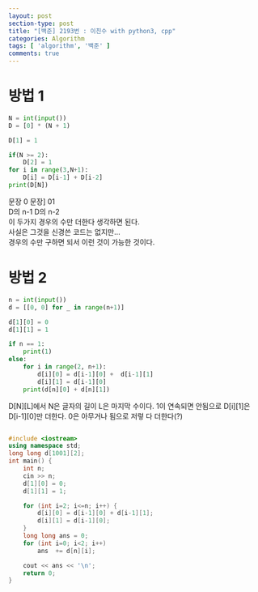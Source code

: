 ```yaml
---
layout: post
section-type: post
title: "[백준] 2193번 : 이친수 with python3, cpp"
categories: Algorithm
tags: [ 'algorithm', '백준' ]
comments: true
---
```



# 방법 1
``` python
N = int(input())
D = [0] * (N + 1)

D[1] = 1

if(N >= 2):
    D[2] = 1
for i in range(3,N+1):
    D[i] = D[i-1] + D[i-2]
print(D[N])
```
문장 0     문장] 01  
D의 n-1     D의 n-2  
이 두가지 경우의 수만 더한다 생각하면 된다.  
사실은 그것을 신경쓴 코드는 없지만...  
경우의 수만 구하면 되서 이런 것이 가능한 것이다.  

# 방법 2
``` python
n = int(input())
d = [[0, 0] for _ in range(n+1)]

d[1][0] = 0
d[1][1] = 1

if n == 1:
    print(1)
else:
    for i in range(2, n+1):
        d[i][0] = d[i-1][0] +  d[i-1][1]
        d[i][1] = d[i-1][0]
    print(d[n][0] + d[n][1])
```

D[N][L]에서 N은 글자의 길이 L은 마지막 수이다.
1이 연속되면 안됨으로 D[i][1]은 D[i-1][0]만 더한다.
0은 아무거나 됨으로 저렇 다 더한다(?)


``` cpp

#include <iostream>
using namespace std;
long long d[1001][2];
int main() {
    int n;
    cin >> n;
    d[1][0] = 0;
    d[1][1] = 1;

    for (int i=2; i<=n; i++) {
        d[i][0] = d[i-1][0] + d[i-1][1];
        d[i][1] = d[i-1][0];
    }
    long long ans = 0;
    for (int i=0; i<2; i++)
        ans  += d[n][i];

    cout << ans << '\n';
    return 0;
}

```
